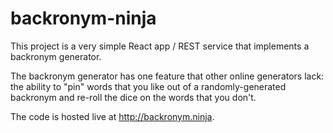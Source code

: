 # backronym-ninja

This project is a very simple React app / REST service that implements a backronym generator.

The backronym generator has one feature that other online generators lack: the ability to "pin" words that you like out of a randomly-generated backronym and re-roll the dice on the words that you don't.

The code is hosted live at http://backronym.ninja.

